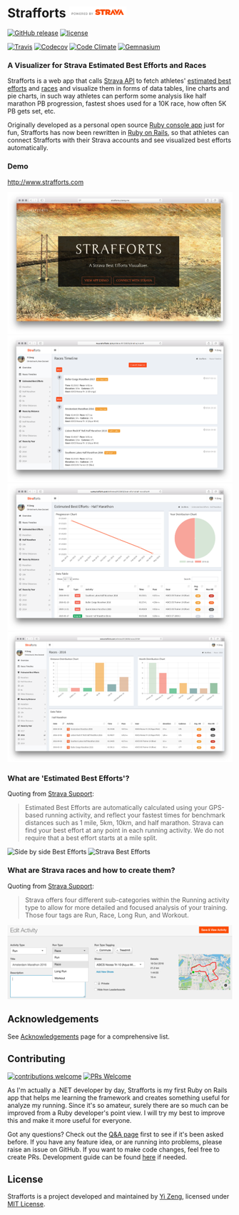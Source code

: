 # Strafforts <img alt="Powered by Strava" src="vendor/assets/strava/api_logo_pwrdBy_strava_horiz_light.png" height="24">

[![GitHub release](https://img.shields.io/github/release/yizeng/strafforts.svg?style=flat-square)][GitHub Tags]
[![license](https://img.shields.io/github/license/yizeng/strafforts.svg?style=flat-square)](LICENSE)

[![Travis](https://img.shields.io/travis/yizeng/strafforts.svg?style=flat-square)][Strafforts Travis]
[![Codecov](https://img.shields.io/codecov/c/github/yizeng/strafforts.svg?style=flat-square)][Strafforts Codecov]
[![Code Climate](https://img.shields.io/codeclimate/github/yizeng/strafforts.svg?style=flat-square)][Strafforts Code Climate]
[![Gemnasium](https://img.shields.io/gemnasium/yizeng/strafforts.svg?style=flat-square)][Strafforts Gemnasium]

### A Visualizer for Strava Estimated Best Efforts and Races

Strafforts is a web app that calls [Strava API][Strava API]
to fetch athletes' [estimated best efforts][Strava Support Best Efforts] and [races][Use Run Type Tags]
and visualize them in forms of data tables, line charts and pie charts,
in such way athletes can perform some analysis like half marathon PB progression,
fastest shoes used for a 10K race, how often 5K PB gets set, etc.

Originally developed as a personal open source [Ruby console app][strava-best-efforts] just for fun,
Strafforts has now been rewritten in [Ruby on Rails][Ruby on Rails],
so that athletes can connect Strafforts with their Strava accounts and see visualized best efforts automatically.

### Demo

http://www.strafforts.com

![Strafforts Homepage Screenshot](public/screenshots/strafforts-home.jpg)
![Strafforts Races Timeline Screenshot](public/screenshots/strafforts-races-timeline-view.png)
![Strafforts Best Efforts View Screenshot](public/screenshots/strafforts-best-efforts-view.png)
![Strafforts Races View Screenshot](public/screenshots/strafforts-races-by-year-view.png)


### What are 'Estimated Best Efforts'?

Quoting from [Strava Support][Strava Support Best Efforts]:

> Estimated Best Efforts are automatically calculated using your GPS-based running activity,
  and reflect your fastest times for benchmark distances such as 1 mile, 5km, 10km, and half marathon.
  Strava can find your best effort at any point in each running activity.
  We do not require that a best effort starts at a mile split.

![Side by side Best Efforts][Side by side Best Efforts Image]
![Strava Best Efforts][Strava Best Efforts Image]

### What are Strava races and how to create them?

Quoting from [Strava Support][Use Run Type Tags]:

> Strava offers four different sub-categories within the Running activity type to
  allow for more detailed and focused analysis of your training.
  Those four tags are Run, Race, Long Run, and Workout.

![Strava Run Type Tag](public/screenshots/doc-tag-run-as-race.png)


## Acknowledgements

See [Acknowledgements](docs/acknowledgements.md) page for a comprehensive list.

## Contributing

[![contributions welcome](https://img.shields.io/badge/contributions-welcome-brightgreen.svg?style=flat-square)][Strafforts Issues]
[![PRs Welcome](https://img.shields.io/badge/PRs-welcome-brightgreen.svg?style=flat-square)](http://makeapullrequest.com)

As I'm actually a .NET developer by day,
Strafforts is my first Ruby on Rails app that helps me learning the framework and creates something useful for analyze my running.
Since it's so amateur, surely there are so much can be improved from a Ruby developer's point view.
I will try my best to improve this and make it more useful for everyone.

Got any questions? Check out the [Q&A page](docs/q-and-a.md) first to see if it's been asked before.
If you have any feature idea, or are running into problems, please raise an issue on GitHub.
If you want to make code changes, feel free to create PRs.
Development guide can be found [here](docs/development-guide.md) if needed.

## License
Strafforts is a project developed and maintained by [Yi Zeng][yizeng.me], licensed under [MIT License](LICENSE).

[GitHub Tags]: https://github.com/yizeng/strafforts/tags
[Strafforts Travis]: https://travis-ci.org/yizeng/strafforts
[Strafforts Codecov]: https://codecov.io/gh/yizeng/strafforts
[Strafforts Code Climate]: https://codeclimate.com/github/yizeng/strafforts
[Strafforts Gemnasium]: https://gemnasium.com/yizeng/strafforts
[Strava API]: https://strava.github.io/api/
[Strava Support Best Efforts]: https://support.strava.com/hc/en-us/articles/216917127-Estimated-Best-Efforts-for-Running
[Side by side Best Efforts Image]: https://support.strava.com/attachments/token/B2NpmmMYGEVEzCJn7ZjoMFtsk/?name=Side+by+Side-+Best+Effort.png
[Strava Best Efforts Image]: https://support.strava.com/attachments/token/UJw9NjMB5AZSqRm8sst8kUqUy/?name=activity+-+Best+Effort.png
[strava-best-efforts]: https://github.com/yizeng/strava-best-efforts
[Ruby on Rails]: http://rubyonrails.org/
[Strafforts Issues]: https://github.com/yizeng/strafforts/issues
[yizeng.me]: http://yizeng.me
[Use Run Type Tags]: https://support.strava.com/hc/en-us/articles/216919557-Using-Strava-Run-Type-Tags-to-analyze-your-Runs
